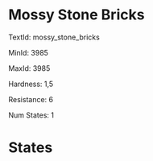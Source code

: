 # Mossy Stone Bricks

TextId: mossy_stone_bricks

MinId: 3985

MaxId: 3985

Hardness: 1,5

Resistance: 6


Num States: 1

# States
```

```